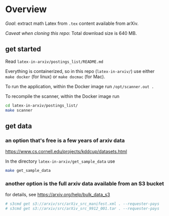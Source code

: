 # Overview
_Goal_: extract math Latex from `.tex` content available from arXiv. 

_Caveat when cloning this repo_: Total download size is 640 MB. 

## get started

Read `latex-in-arxiv/postings_list/README.md`

Everything is containerized, so in this repo (`latex-in-arxiv/`) use
either `make docker` (for linux) or `make docmac` (for Mac). 

To run the application, within the Docker image run `/opt/scanner.out .`

To recompile the scanner, within the Docker image run
```bash
cd latex-in-arxiv/postings_list/
make scanner
```

## get data

### an option that's free is a few years of arxiv data
<https://www.cs.cornell.edu/projects/kddcup/datasets.html>

In the directory `latex-in-arxiv/get_sample_data` use
```bash
make get_sample_data
```

### another option is the full arxiv data available from an S3 bucket
for details, see <https://arxiv.org/help/bulk_data_s3>
```bash
# s3cmd get s3://arxiv/src/arXiv_src_manifest.xml . --requester-pays  
# s3cmd get s3://arxiv/src/arXiv_src_9912_001.tar . --requester-pays  
```


